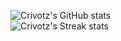 ![Crivotz's GitHub stats](https://github-readme-stats-git-masterrstaa-rickstaa.vercel.app/api?username=crivotz&show_icons=true&include_all_commits=true&count_private=true&hide_border=true&theme=gruvbox)  
![Crivotz's Streak stats](https://github-readme-streak-stats.herokuapp.com/?user=crivotz&include_all_commits=true&hide_border=true&theme=gruvbox)  
